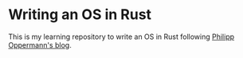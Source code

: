 # Writing an OS in Rust

This is my learning repository to write an OS in Rust following [Philipp Oppermann's blog].

[Philipp Oppermann's blog]: https://os.phil-opp.com/
